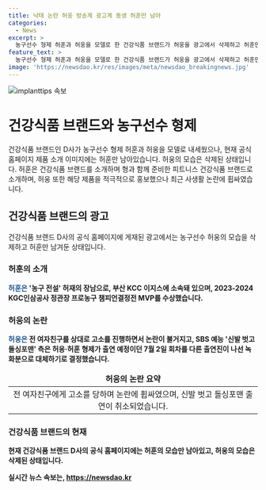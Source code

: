 ```yaml
---
title: 낙태 논란 허웅 방송계 광고계 동생 허훈만 남아
categories:
  - News
excerpt: >
  농구선수 형제 허훈과 허웅을 모델로 한 건강식품 브랜드가 허웅을 광고에서 삭제하고 허훈만 남겼다. 허웅은 사생활 논란에 휩싸이며 홍보 게시물을 삭제했고, SBS 예능 프로그램에서의 출연이 대체됐다. 허훈은 농구 전설 허재의 장남으로, 성공적인 농구 선수로 높은 명성을 얻고 있다.
feature_text: >
  농구선수 형제 허훈과 허웅을 모델로 한 건강식품 브랜드가 허웅을 광고에서 삭제하고 허훈만 남겼다. 허웅은 사생활 논란에 휩싸이며 홍보 게시물을 삭제했고, SBS 예능 프로그램에서의 출연이 대체됐다. 허훈은 농구 전설 허재의 장남으로, 성공적인 농구 선수로 높은 명성을 얻고 있다.
image: 'https://newsdao.kr/res/images/meta/newsdao_breakingnews.jpg'
---
```


<p><img src="https://newsdao.kr/res/images/meta/newsdao_breakingnews.jpg" alt="implanttips 속보" /></p>

<h1>건강식품 브랜드와 농구선수 형제</h1>

<p data-ke-size="size16">건강식품 브랜드인 D사가 농구선수 형제 허훈과 허웅을 모델로 내세웠으나, 현재 공식 홈페이지 제품 소개 이미지에는 허훈만 남아있습니다. 허웅의 모습은 삭제된 상태입니다. 허훈은 건강식품 브랜드를 소개하며 형과 함께 준비한 피트니스 건강식품 브랜드로 소개하며, 허웅 또한 해당 제품을 적극적으로 홍보했으나 최근 사생활 논란에 휩싸였습니다.</p>

<h2 data-ke-size="size26">건강식품 브랜드의 광고</h2>

<p data-ke-size="size16">건강식품 브랜드 D사의 공식 홈페이지에 게재된 광고에서는 농구선수 허웅의 모습을 삭제하고 허훈만 남겨둔 상태입니다.</p>

<h3>허훈의 소개</h3>

<p data-ke-size="size16"><b><span style="color: #1a5490;">허훈은</span><b> '농구 전설' 허재의 장남으로, 부산 KCC 이지스에 소속돼 있으며, 2023-2024 KGC인삼공사 정관장 프로농구 챔피언결정전 MVP를 수상했습니다.</p>

<h3>허웅의 논란</h3>

<p data-ke-size="size16"><b><span style="color: #1a5490;">허웅은</span><b> 전 여자친구를 상대로 고소를 진행하면서 논란이 불거지고, SBS 예능 '신발 벗고 돌싱포맨' 측은 허웅·허훈 형제가 출연 예정이던 7월 2일 회차를 다른 출연진이 나선 녹화분으로 대체하기로 결정했습니다.</p>

<table>
<thead>
<tr>
<td style="text-align: center; height: 17px;"><b>허웅의 논란 요약</b></td>
</tr>
</thead>
<tbody>
<tr>
<td style="text-align: center; height: 17px;">전 여자친구에게 고소를 당하며 논란에 휩싸였으며, 신발 벗고 돌싱포맨 출연이 취소되었습니다.</td>
</tr>
</tbody>
</table>

<h3>건강식품 브랜드의 현재</h3>

<p data-ke-size="size16">현재 건강식품 브랜드 D사의 공식 홈페이지에는 허훈의 모습만 남아있고, 허웅의 모습은 삭제된 상태입니다.</p>
실시간 뉴스 속보는, <a href="https://newsdao.kr" rel="dofollow">https://newsdao.kr</a>


